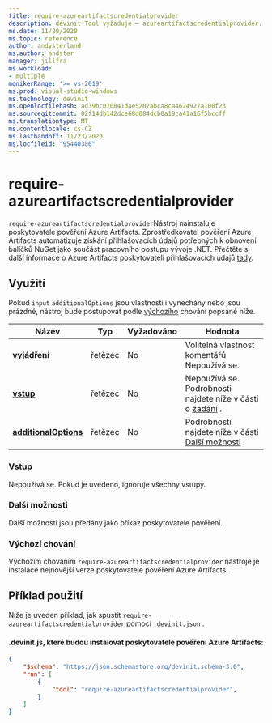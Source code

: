 ```yaml
---
title: require-azureartifactscredentialprovider
description: devinit Tool vyžaduje – azureartifactscredentialprovider.
ms.date: 11/20/2020
ms.topic: reference
author: andysterland
ms.author: andster
manager: jillfra
ms.workload:
- multiple
monikerRange: '>= vs-2019'
ms.prod: visual-studio-windows
ms.technology: devinit
ms.openlocfilehash: ad39bc070841dae5202abca8ca4624927a100f23
ms.sourcegitcommit: 02f14db142dce68d084dcb0a19ca41a16f5bccff
ms.translationtype: MT
ms.contentlocale: cs-CZ
ms.lasthandoff: 11/23/2020
ms.locfileid: "95440386"
---
```

# <a name="require-azureartifactscredentialprovider"></a>require-azureartifactscredentialprovider

`require-azureartifactscredentialprovider`Nástroj nainstaluje poskytovatele pověření Azure Artifacts. Zprostředkovatel pověření Azure Artifacts automatizuje získání přihlašovacích údajů potřebných k obnovení balíčků NuGet jako součást pracovního postupu vývoje .NET. Přečtěte si další informace o Azure Artifacts poskytovateli přihlašovacích údajů [tady](https://github.com/microsoft/artifacts-credprovider/blob/master/README.md).

## <a name="usage"></a>Využití

Pokud `input` `additionalOptions` jsou vlastnosti i vynechány nebo jsou prázdné, nástroj bude postupovat podle [výchozího](#default-behavior) chování popsané níže.

| Název                                             | Typ   | Vyžadováno | Hodnota                                                                                |
|--------------------------------------------------|--------|----------|--------------------------------------------------------------------------------------|
| **vyjádření**                                     | řetězec | No       | Volitelná vlastnost komentářů Nepoužívá se.                                                |
| [**vstup**](#input)                              | řetězec | No       | Nepoužívá se. Podrobnosti najdete níže v části o [zadání](#input) . |
| [**additionalOptions**](#additional-options)     | řetězec | No       | Podrobnosti najdete níže v části [Další možnosti](#additional-options) .                     |

### <a name="input"></a>Vstup

Nepoužívá se. Pokud je uvedeno, ignoruje všechny vstupy.

### <a name="additional-options"></a>Další možnosti

Další možnosti jsou předány jako příkaz poskytovatele pověření.

### <a name="default-behavior"></a>Výchozí chování

Výchozím chováním `require-azureartifactscredentialprovider` nástroje je instalace nejnovější verze poskytovatele pověření Azure Artifacts.

## <a name="example-usage"></a>Příklad použití
Níže je uveden příklad, jak spustit `require-azureartifactscredentialprovider` pomocí `.devinit.json` .

#### <a name="devinitjson-that-will-install-azure-artifacts-credential-provider"></a>.devinit.js, které budou instalovat poskytovatele pověření Azure Artifacts:
```json
{
    "$schema": "https://json.schemastore.org/devinit.schema-3.0",
    "run": [
        {
            "tool": "require-azureartifactscredentialprovider",
        }
    ]
}
```
